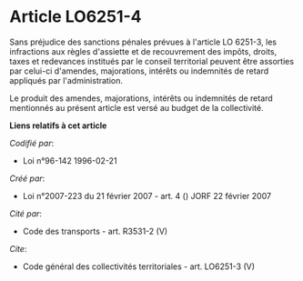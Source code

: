 # Article LO6251-4

Sans préjudice des sanctions pénales prévues à l'article LO 6251-3, les infractions aux règles d'assiette et de recouvrement
des impôts, droits, taxes et redevances institués par le conseil territorial peuvent être assorties par celui-ci d'amendes,
majorations, intérêts ou indemnités de retard appliqués par l'administration. 

Le produit des amendes, majorations, intérêts ou indemnités de retard mentionnés au présent article est versé au budget de la
collectivité.

**Liens relatifs à cet article**

_Codifié par_:

  - Loi n°96-142 1996-02-21

_Créé par_:

  - Loi n°2007-223 du 21 février 2007 - art. 4 () JORF 22 février 2007

_Cité par_:

  - Code des transports - art. R3531-2 (V)

_Cite_:

  - Code général des collectivités territoriales - art. LO6251-3 (V)

